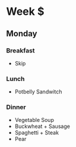 # Week $

## Monday

### Breakfast

- Skip

### Lunch

- Potbelly Sandwitch

### Dinner

- Vegetable Soup
- Buckwheat + Sausage
- Spaghetti + Steak
- Pear
